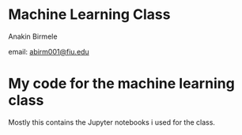 # Machine Learning Class

Anakin Birmele 

email: abirm001@fiu.edu

# My code for the machine learning class

Mostly this contains the Jupyter notebooks i used for the class.


